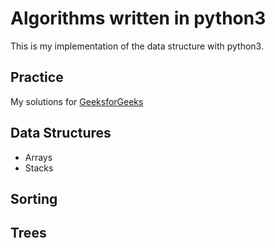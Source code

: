 # Algorithms written in python3 
This is my implementation of the data structure with python3.

## Practice
My solutions for [GeeksforGeeks](http://practice.geeksforgeeks.org/company/Amazon/)

## Data Structures
- Arrays
- Stacks

## Sorting

## Trees
